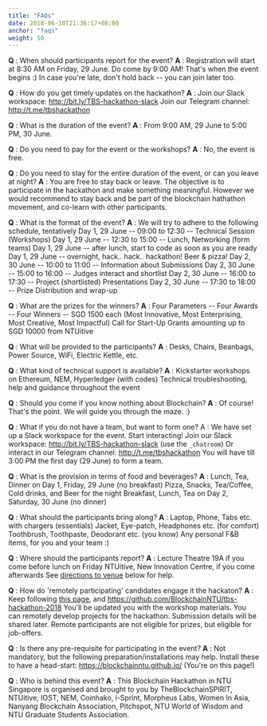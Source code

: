 ```yaml
---
title: "FAQs"
date: 2018-06-10T21:36:17+08:00
anchor: "faqs"
weight: 50
---
```


**Q** : When should participants report for the event?
**A** : Registration will start at 8:30 AM on Friday, 29 June.
		Do come by 9:00 AM! That's when the event begins :)
		In case you're late, don't hold back -- you can join later too.

**Q** : How do you get timely updates on the hackathon?
**A** : Join our Slack workspace: http://bit.ly/TBS-hackathon-slack
		Join our Telegram channel: http://t.me/tbshackathon

**Q** : What is the duration of the event?
**A** : From 9:00 AM, 29 June to 5:00 PM, 30 June.

**Q** : Do you need to pay for the event or the workshops?
**A** : No, the event is free.

**Q** : Do you need to stay for the entire duration of the event, or can you leave at night?
**A** : You are free to stay back or leave. The objective is to participate in the hackathon and make something meaningful. However we would recommend to stay back and be part of the blockchain hathathon movement, and co-learn with other participants.

**Q** : What is the format of the event?
**A** : We will try to adhere to the following schedule, tentatively
Day 1, 29 June -- 09:00 to 12:30 -- Technical Session (Workshops)
Day 1, 29 June -- 12:30 to 15:00 -- Lunch, Networking (form teams)
Day 1, 29 June -- after lunch, start to code as soon as you are ready
Day 1, 29 June -- overnight, hack.. hack.. hackathon! Beer & pizza!
Day 2, 30 June -- 10:00 to 11:00 -- Information about Submissions
Day 2, 30 June -- 15:00 to 16:00 -- Judges interact and shortlist
Day 2, 30 June -- 16:00 to 17:30 -- Project (shortlisted) Presentations
Day 2, 30 June -- 17:30 to 18:00 -- Prize Distribution and wrap-up     

**Q** : What are the prizes for the winners?
**A** : Four Parameters -- Four Awards -- Four Winners -- SGD 1500 each
     (Most Innovative, Most Enterprising, Most Creative, Most Impactful)
     Call for Start-Up Grants amounting up to SGD 10000 from NTUitive

**Q** : What will be provided to the participants?
**A** : Desks, Chairs, Beanbags, Power Source, WiFi, Electric Kettle, etc.

**Q** : What kind of technical support is available?
**A** : Kickstarter workshops on Ethereum, NEM, Hyperledger (with codes)
     Technical troubleshooting, help and guidance throughout the event

**Q** : Should you come if you know nothing about Blockchain?
**A** : Of course! That's the point. We will guide you through the maze. :)

**Q** : What if you do not have a team, but want to form one?
A : We have set up a Slack workspace for the event. Start interacting!
     Join our Slack workspace: http://bit.ly/TBS-hackathon-slack (use the `_chatroom`)
     Or interact in our Telegram channel: http://t.me/tbshackathon
     You will have till 3:00 PM the first day (29 June) to form a team.

**Q** : What is the provision in terms of food and beverages?
**A** : Lunch, Tea, Dinner on Day 1, Friday, 29 June (no breakfast)
     Pizza, Snacks, Tea/Coffee, Cold drinks, and Beer for the night
     Breakfast, Lunch, Tea on Day 2, Saturday, 30 June (no dinner)

**Q** : What should the participants bring along?
**A** : Laptop, Phone, Tabs etc. with chargers (essentials)
     Jacket, Eye-patch, Headphones etc. (for comfort)
     Toothbrush, Toothpaste, Deodorant etc. (you know)
     Any personal F&B items, for you and your team :)

**Q** : Where should the participants report?
**A** : Lecture Theatre 19A if you come before lunch on Friday
     NTUitive, New Innovation Centre, if you come afterwards
     See [directions to venue](#venue) below for help. 

**Q** : How do 'remotely participating' candidates engage it the hackaton?
**A** : Keep following [this page](#), and https://github.com/BlockchainNTU/tbs-hackathon-2018
		You'll be updated you with the workshop materials.
		You can remotely develop projects for the hackathon.
		Submission details will be shared later.
		Remote participants are not eligible for prizes, but eligible for job-offers.

**Q** : Is there any pre-requisite for participating in the event?
**A** : Not mandatory, but the following preparation/installations may help.
     Install these to have a head-start: https://blockchainntu.github.io/ (You're on this page!)

**Q** : Who is behind this event?
**A** : This Blockchain Hackathon in NTU Singapore is organised and brought to you by TheBlockchainSPIRIT, NTUitive, IOST, NEM, Coinhako, i-Sprint, Morpheus Labs, Women In Asia, Nanyang Blockchain Association, Pitchspot, NTU World of Wisdom and NTU Graduate Students Association.

